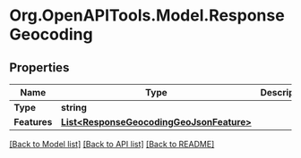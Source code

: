 # Org.OpenAPITools.Model.ResponseGeocoding

## Properties

Name | Type | Description | Notes
------------ | ------------- | ------------- | -------------
**Type** | **string** |  | 
**Features** | [**List&lt;ResponseGeocodingGeoJsonFeature&gt;**](ResponseGeocodingGeoJsonFeature.md) |  | 

[[Back to Model list]](../README.md#documentation-for-models) [[Back to API list]](../README.md#documentation-for-api-endpoints) [[Back to README]](../README.md)

